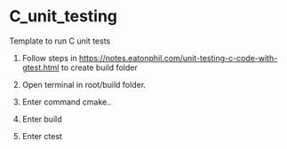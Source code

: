 # C_unit_testing
Template to run C unit tests

1. Follow steps in https://notes.eatonphil.com/unit-testing-c-code-with-gtest.html to create build folder

2. Open terminal in root/build folder.

3. Enter command cmake..

4. Enter build

5. Enter ctest

